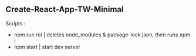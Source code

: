 ## Create-React-App-TW-Minimal

Scripts :

- npm run rei | deletes node_modules & package-lock.json, then runs npm i
- npm start | start dev server
